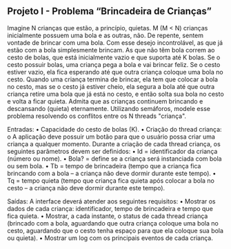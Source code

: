 ## Projeto I - Problema “Brincadeira de Crianças”

Imagine N crianças que estão, a princípio, quietas. M (M < N) crianças inicialmente
possuem uma bola e as outras, não. De repente, sentem vontade de brincar com uma bola.
Com esse desejo incontrolável, as que já estão com a bola simplesmente brincam. As que
não têm bola correm ao cesto de bolas, que está inicialmente vazio e que suporta até K
bolas. Se o cesto possuir bolas, uma criança pega a bola e vai brincar feliz. Se o cesto
estiver vazio, ela fica esperando até que outra criança coloque uma bola no cesto. Quando
uma criança termina de brincar, ela tem que colocar a bola no cesto, mas se o cesto já
estiver cheio, ela segura a bola até que outra criança retire uma bola que já está no cesto, e
então solta sua bola no cesto e volta a ficar quieta. Admita que as crianças continuem
brincando e descansando (quieta) eternamente. Utilizando semáforos, modele esse
problema resolvendo os conflitos entre os N threads "criança".

Entradas:
• Capacidade do cesto de bolas (K).
• Criação do thread criança:
o A aplicação deve possuir um botão para que o usuário possa criar uma criança a
qualquer momento. Durante a criação de cada thread criança, os seguintes
parâmetros devem ser definidos:
• Id = identificador da criança (número ou nome).
• Bola? = define se a criança será instanciada com bola ou sem bola.
• Tb = tempo de brincadeira (tempo que a criança fica brincando com a bola –
a criança não deve dormir durante este tempo).
• Tq = tempo quieta (tempo que criança fica quieta após colocar a bola no
cesto – a criança não deve dormir durante este tempo).

Saídas:
A interface deverá atender aos seguintes requisitos:
• Mostrar os dados de cada criança: identificador, tempo de brincadeira e tempo que fica
quieta.
• Mostrar, a cada instante, o status de cada thread criança (brincado com a bola,
aguardando que outra criança coloque uma bola no cesto, aguardando que o cesto tenha
espaço para que ela coloque sua bola ou quieta).
• Mostrar um log com os principais eventos de cada criança.

